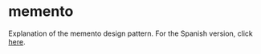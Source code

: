 # memento
Explanation of the memento design pattern.
For the Spanish version, click [here](README_ES.md).
